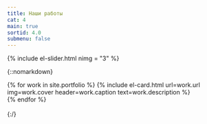 ```yaml
---
title: Наши работы
cat: 4
main: true
sortid: 4.0
submenu: false
---
```


{% include el-slider.html  nimg = "3" %}

{::nomarkdown}
    <div class="uk-grid-match uk-grid-small uk-child-width-1-1@s uk-child-width-1-3@m uk-padding" uk-grid>
        {% for work in site.portfolio %}
            {% include el-card.html url=work.url img=work.cover header=work.caption text=work.description %}            
        {% endfor %}            
    </div>        
{:/}